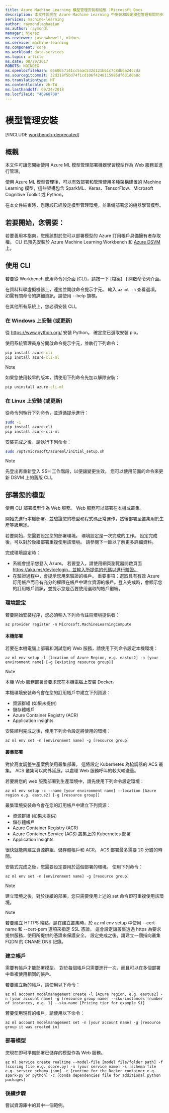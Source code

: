 ```yaml
---
title: Azure Machine Learning 模型管理安裝和組態 |Microsoft Docs
description: 本文件說明在 Azure Machine Learning 中安裝和設定模型管理有關的步驟和概念。
services: machine-learning
author: raymondlaghaeian
ms.author: raymondl
manager: hjerez
ms.reviewer: jasonwhowell, mldocs
ms.service: machine-learning
ms.component: core
ms.workload: data-services
ms.topic: article
ms.date: 08/29/2017
ROBOTS: NOINDEX
ms.openlocfilehash: 6660657141cc5aac532d121b61c7c8db6a24ccda
ms.sourcegitcommit: 32d218f5bd74f1cd106f4248115985df631d0a8c
ms.translationtype: HT
ms.contentlocale: zh-TW
ms.lasthandoff: 09/24/2018
ms.locfileid: "46968708"
---
```

# <a name="model-management-setup"></a>模型管理安裝

[!INCLUDE [workbench-deprecated](../../../includes/aml-deprecating-preview-2017.md)] 



## <a name="overview"></a>概觀
本文件可讓您開始使用 Azure ML 模型管理部署機器學習模型作為 Web 服務並進行管理。 

使用 Azure ML 模型管理後，可以有效部署和管理使用多種架構建置的 Machine Learning 模型，這些架構包含 SparkML、Keras、TensorFlow、Microsoft Cognitive Toolkit 或 Python。 

在本文件結束時，您應該已經設定模型管理環境，並準備部署您的機器學習模型。

## <a name="what-you-need-to-get-started"></a>若要開始，您需要：
若要善用本指南，您應該對於您可以部署模型的 Azure 訂用帳戶具備擁有者存取權。
CLI 已預先安裝於 Azure Machine Learning Workbench 和 [Azure DSVM](https://docs.microsoft.com/azure/machine-learning/machine-learning-data-science-virtual-machine-overview) 上。

## <a name="using-the-cli"></a>使用 CLI
若要從 Workbench 使用命令列介面 (CLI)，請按一下 [檔案] -] 開啟命令列介面。 

在資料科學虛擬機器上，連接並開啟命令提示字元。 輸入 `az ml -h` 查看選項。 如需有關命令的詳細資訊，請使用 --help 旗標。

在其他所有系統上，您必須安裝 CLI。

### <a name="installing-or-updating-on-windows"></a>在 Windows 上安裝 (或更新)

從 https://www.python.org/ 安裝 Python。 確定您已選取安裝 pip。

使用系統管理員身分開啟命令提示字元，並執行下列命令：

```cmd
pip install azure-cli
pip install azure-cli-ml
```
 
>[!NOTE]
>如果您使用較早的版本，請使用下列命令先加以解除安裝：
>

```cmd
pip uninstall azure-cli-ml
```

### <a name="installing-or-updating-on-linux"></a>在 Linux 上安裝 (或更新)
從命令列執行下列命令，並遵循提示進行：

```bash
sudo -i
pip install azure-cli
pip install azure-cli-ml
```

安裝完成之後，請執行下列命令：

```bash
sudo /opt/microsoft/azureml/initial_setup.sh
```

>[!NOTE]
>先登出再重新登入 SSH 工作階段，以便讓變更生效。
>您可以使用前面的命令來更新 DSVM 上的舊版 CLI。
>

## <a name="deploying-your-model"></a>部署您的模型
使用 CLI 部署模型作為 Web 服務。 Web 服務可以部署在本機或叢集。

開始先進行本機部署、並驗證您的模型和程式碼正常運作，然後部署至叢集用於生產等級用途。

若要開始，您需要設定您的部署環境。 環境設定是一次完成的工作。 設定完成後，可以對於後續部署重複使用該環境。 請參閱下一節以了解更多詳細資料。

完成環境設定時：
- 系統會提示您登入 Azure。 若要登入，請使用網頁瀏覽器開啟頁面 https://aka.ms/devicelogin，並輸入所提供的代碼以進行驗證。
- 在驗證過程中，會提示您用來驗證的帳戶。 重要事項：選取具有有效 Azure 訂用帳戶而且有充分的權限在帳戶中建立資源的帳戶。登入完成時，會顯示您的訂用帳戶資訊，並提示您是否要使用選取的帳戶繼續。

### <a name="environment-setup"></a>環境設定
若要開始安裝程序，您必須輸入下列命令註冊環境提供者：

```azurecli
az provider register -n Microsoft.MachineLearningCompute
```

#### <a name="local-deployment"></a>本機部署
若要在本機電腦上部署和測試您的 Web 服務，請使用下列命令設定本機環境：

```azurecli
az ml env setup -l [location of Azure Region, e.g. eastus2] -n [your environment name] [-g [existing resource group]]
```
>[!NOTE] 
>本機 Web 服務部署會要求您在本機電腦上安裝 Docker。 
>

本機環境安裝命令會在您的訂用帳戶中建立下列資源：
- 資源群組 (如果未提供)
- 儲存體帳戶
- Azure Container Registry (ACR)
- Application insights

安裝順利完成之後，使用下列命令設定將使用的環境：

```azurecli
az ml env set -n [environment name] -g [resource group]
```

#### <a name="cluster-deployment"></a>叢集部署
對於高度調整生產案例使用叢集部署。 這將設定 Kubernetes 為協調器的 ACS 叢集。 ACS 叢集可以向外延展，以處理 Web 服務呼叫的較大輸送量。

若要將您的 web 服務部署到生產環境中，請先使用下列命令設定環境：

```azurecli
az ml env setup -c --name [your environment name] --location [Azure region e.g. eastus2] [-g [resource group]]
```

叢集環境安裝命令會在您的訂用帳戶中建立下列資源：
- 資源群組 (如果未提供)
- 儲存體帳戶
- Azure Container Registry (ACR)
- Azure Container Service (ACS) 叢集上的 Kubernetes 部署
- Application insights

很快就能夠建立資源群組、儲存體帳戶和 ACR。 ACS 部署最多需要 20 分鐘的時間。 

安裝式完成之後，您需要設定要用於這個部署的環境。 使用下列命令：

```azurecli
az ml env set -n [environment name] -g [resource group]
```

>[!NOTE] 
> 建立環境之後，對於後續的部署，您只需要使用上述的 set 命令即可重複使用該環境。
>

>[!NOTE] 
>若要建立 HTTPS 端點，請在建立叢集時，於 az ml env setup 中使用 --cert-name 和 --cert-pem 選項來指定 SSL 憑證。 這會設定讓叢集透過 https 為要求提供服務，使用所提供的憑證來保護安全。 設定完成之後，請建立一個指向叢集 FQDN 的 CNAME DNS 記錄。

### <a name="create-an-account"></a>建立帳戶
需要有帳戶才能部署模型。 對於每個帳戶只需要進行一次，而且可以在多個部署中重複使用相同的帳戶。

若要建立新的帳戶，請使用以下命令：

```azurecli
az ml account modelmanagement create -l [Azure region, e.g. eastus2] -n [your account name] -g [resource group name] --sku-instances [number of instances, e.g. 1] --sku-name [Pricing tier for example S1]
```

若要使用現有的帳戶，請使用以下命令：
```azurecli
az ml account modelmanagement set -n [your account name] -g [resource group it was created in]
```

### <a name="deploy-your-model"></a>部署模型
您現在即可準備部署已儲存的模型作為 Web 服務。 

```azurecli
az ml service create realtime --model-file [model file/folder path] -f [scoring file e.g. score.py] -n [your service name] -s [schema file e.g. service_schema.json] -r [runtime for the Docker container e.g. spark-py or python] -c [conda dependencies file for additional python packages]
```

### <a name="next-steps"></a>後續步驟
嘗試資源庫中的其中一個範例。
